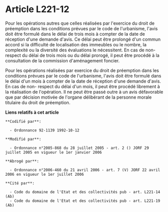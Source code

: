 # Article L221-12

Pour les opérations autres que celles réalisées par l'exercice du droit de préemption dans les conditions prévues par le code
de l'urbanisme, l'avis doit être formulé dans le délai de trois mois à compter de la date de réception d'une demande d'avis.
Ce délai peut être prolongé d'un commun accord si la difficulté de localisation des immeubles ou le nombre, la complexité ou
la diversité des évaluations le nécessitent. En cas de non-respect du délai de trois mois ou du délai prorogé, il peut être
procédé à la consultation de la commission d'aménagement foncier.

Pour les opérations réalisées par exercice du droit de préemption dans les conditions prévues par le code de l'urbanisme,
l'avis doit être formulé dans le délai d'un mois à compter de la date de réception d'une demande d'avis. En cas de non-
respect du délai d'un mois, il peut être procédé librement à la réalisation de l'opération. Il ne peut être passé outre à un
avis défavorable que par décision motivée de l'organe délibérant de la personne morale titulaire du droit de préemption.

**Liens relatifs à cet article**

	**Codifié par**:

	  - Ordonnance 92-1139 1992-10-12

	**Modifié par**:

	  - Ordonnance n°2005-868 du 28 juillet 2005 - art. 2 () JORF 29 juillet 2005 en vigueur le 1er janvier 2006

	**Abrogé par**:

	  - Ordonnance n°2006-460 du 21 avril 2006 - art. 7 (V) JORF 22 avril 2006 en vigueur le 1er juillet 2006

	**Cité par**:

	  - Code du domaine de l'Etat et des collectivités pub - art. L221-14 (Ab)
	  - Code du domaine de l'Etat et des collectivités pub - art. L221-19 (Ab)

